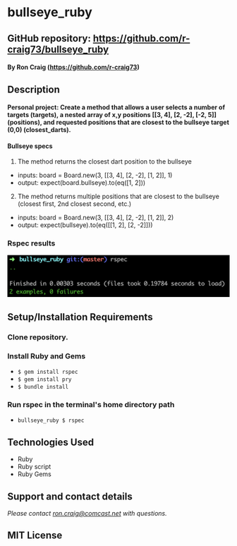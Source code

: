 # bullseye_ruby

## GitHub repository: https://github.com/r-craig73/bullseye_ruby

#### By Ron Craig (https://github.com/r-craig73)

## Description
#### Personal project: Create a method that allows a user selects a number of targets (targets), a nested array of x,y positions [[3, 4], [2, -2], [-2, 5]] (positions), and requested positions that are closest to the bullseye target (0,0) (closest_darts).


#### Bullseye specs
1. The method returns the closest dart position to the bullseye
  * inputs: board = Board.new(3, [[3, 4], [2, -2], [1, 2]], 1)
  * output: expect(board.bullseye).to(eq([1, 2]))
2. The method returns multiple positions that are closest to the bullseye (closest first, 2nd closest second, etc.)
  * inputs: board = Board.new(3, [[3, 4], [2, -2], [1, 2]], 2)
  * output: expect(bullseye).to(eq([[1, 2], [2, -2]]))


### Rspec results
![alt-text](img/rspec_screenshot.png "Screenshot Rspec results, coming soon")

## Setup/Installation Requirements
### Clone repository.
### Install Ruby and Gems
* `$ gem install rspec`
* `$ gem install pry`
* `$ bundle install`

### Run rspec in the terminal's home directory path
* `bullseye_ruby $ rspec`

## Technologies Used
* Ruby
* Ruby script
* Ruby Gems

## Support and contact details
_Please contact ron.craig@comcast.net with questions._

## MIT License